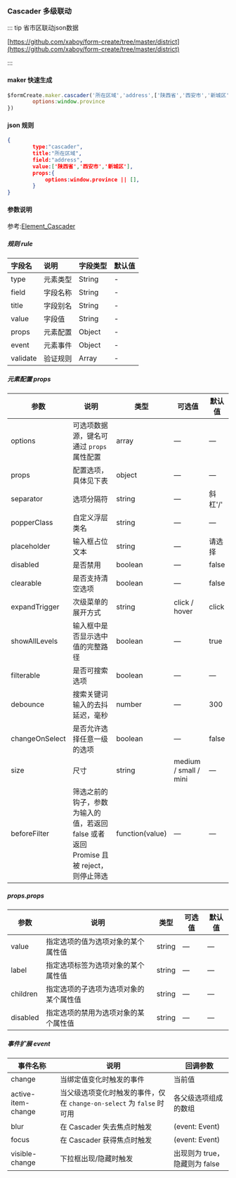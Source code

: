 ### Cascader 多级联动

::: tip 省市区联动json数据

[https://github.com/xaboy/form-create/tree/master/district](https://github.com/xaboy/form-create/tree/master/district)

:::

#### maker 快速生成
```js
$formCreate.maker.cascader('所在区域','address',['陕西省','西安市','新城区']).props({
        options:window.province
})
```

#### json 规则
```json
{
        type:"cascader",
        title:"所在区域",
        field:"address",
        value:['陕西省','西安市','新城区'],
        props:{
            options:window.province || [],
        }
}
```

#### 参数说明

参考:[Element_Cascader](http://element-cn.eleme.io/#/zh-CN/component/cascader)

##### 规则 rule

| 字段名 | 说明 | 字段类型 | 默认值 |
| :--- | :--- | :--- | :--- |
| type | 元素类型 | String | - |
| field | 字段名称 | String | - |
| title | 字段别名 | String | - |
| value | 字段值 | String | - |
| props | 元素配置 | Object | - |
| event | 元素事件 | Object | - |
| validate | 验证规则 | Array | - |

##### 元素配置 props

| 参数             | 说明                                                         | 类型            | 可选值                | 默认值  |
| ---------------- | ------------------------------------------------------------ | --------------- | --------------------- | ------- |
| options          | 可选项数据源，键名可通过 `props` 属性配置                    | array           | —                     | —       |
| props            | 配置选项，具体见下表                                         | object          | —                     | —       |
| separator        | 选项分隔符                                                   | string          | —                     | 斜杠'/' |
| popperClass     | 自定义浮层类名                                               | string          | —                     | —       |
| placeholder      | 输入框占位文本                                               | string          | —                     | 请选择  |
| disabled         | 是否禁用                                                     | boolean         | —                     | false   |
| clearable        | 是否支持清空选项                                             | boolean         | —                     | false   |
| expandTrigger   | 次级菜单的展开方式                                           | string          | click / hover         | click   |
| showAllLevels  | 输入框中是否显示选中值的完整路径                             | boolean         | —                     | true    |
| filterable       | 是否可搜索选项                                               | boolean         | —                     | —       |
| debounce         | 搜索关键词输入的去抖延迟，毫秒                               | number          | —                     | 300     |
| changeOnSelect | 是否允许选择任意一级的选项                                   | boolean         | —                     | false   |
| size             | 尺寸                                                         | string          | medium / small / mini | —       |
| beforeFilter    | 筛选之前的钩子，参数为输入的值，若返回 false 或者返回 Promise 且被 reject，则停止筛选 | function(value) | —                     | —       |

##### props.props

| 参数     | 说明                                   | 类型   | 可选值 | 默认值 |
| -------- | -------------------------------------- | ------ | ------ | ------ |
| value    | 指定选项的值为选项对象的某个属性值     | string | —      | —      |
| label    | 指定选项标签为选项对象的某个属性值     | string | —      | —      |
| children | 指定选项的子选项为选项对象的某个属性值 | string | —      | —      |
| disabled | 指定选项的禁用为选项对象的某个属性值   | string | —      | —      |

##### 事件扩展 event

| 事件名称           | 说明                                                         | 回调参数                      |
| ------------------ | ------------------------------------------------------------ | ----------------------------- |
| change             | 当绑定值变化时触发的事件                                     | 当前值                        |
| active-item-change | 当父级选项变化时触发的事件，仅在 `change-on-select` 为 `false` 时可用 | 各父级选项组成的数组          |
| blur               | 在 Cascader 失去焦点时触发                                   | (event: Event)                |
| focus              | 在 Cascader 获得焦点时触发                                   | (event: Event)                |
| visible-change     | 下拉框出现/隐藏时触发                                        | 出现则为 true，隐藏则为 false |

